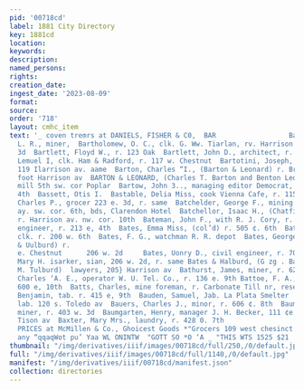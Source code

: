 ```yaml
---
pid: '00718cd'
label: 1881 City Directory
key: 1881cd
location: 
keywords: 
description: 
named_persons: 
rights: 
creation_date: 
ingest_date: '2023-08-09'
format: 
source: 
order: '718'
layout: cmhc_item
text: '_ coven tremrs at DANIELS, FISHER & C0,  BAR                  Bartholomew,
  L. R., miner,  Bartholomew, O. C., clk. G. Ww. Tiarlan, rv. Harrison av. sw. cor.
  3d  Bartlett, Floyd W., r. 123 Oak  Bartlett, John D., architect, r. 123 Oak  Bartlett,
  Lemuel I, clk. Ham & Radford, r. 117 w. Chestnut  Bartotini, Joseph, restaurant
  119 Ilarrison av. aame  Barton, Charles “I., (Barton & Leonard) r. Brooklyn Ieights
  foot Harrison av  BARTON & LEONARD, (Charles T. Barton and Benton Leonard) planing
  mill 5th sw. cor Poplar  Bartow, John 3.., managing editor Democrat, rv. 214 e.
  4th  Bassett, Otis I.  Bastable, Delia Miss, cook Vienna Cafe, r. 115 ¢. 5th  Basye,
  Charles P., grocer 223 e. 3d, r. same  Batchelder, George F., mining operator Iarrison
  ay. sw. cor. 6th, bds, Clarendon Hotel  Batchellor, Isaac H., (Chatfield & Batchellor)
  r. Harrison av. nw. cor. 10th  Bateman, John F., with R. J. Cory, r.  Bates, Asa,
  engineer, r. 213 e, 4th  Bates, Emma Miss, (col’d) r. 505 ¢. 6th  Bates, Frank T..,
  clk. r. 200 w. 6th  Bates, F. G., watchman R. R. depot  Bates, George C., (Bates
  & Uulburd) r.                                                                    131
  e. Chestnut      206 w. 2d     Bates, Uonry D., civil engineer, r. 706 ¢. 5th Bates,
  Mary H. isarker, sian, 206 w. 2d, r. same Bates & Halburd, (G zg . Bates and Etisha
  M. Tulburd)  lawyers, 205} Harrison av  Bathurst, James, miner, r. 627 e. 8th  Bataon,
  Charles ‘A. E., operator W. U. Tel. Co., r. 136 e. 9th Battoe, F. A., miner, r.
  600 e, 10th  Batts, Charles, mine foreman, r. Carbonate Till nr, reservoir Batty,
  Benjamin, tab. r. 415 e, 9th  Bauden, Samuel, Jab. La Plata Smelter  Bauer, Andreas,
  lab. 120 s. Toledo av  Bauers, Charles J., minor, r. 606 ¢. 8th  Bauman, Dedrick,
  miner, r. 403 w. 3d  Baumgarten, Henry, manager J. H. Becker, 111 ¢e. 5th, r. Iar-
  Tison av  Baxter, Mary Mrs., laundry, r. 428 0. 7th                   : And LOWEST
  PRICES at McMillen & Co., Ghoicest Goods *"Grocers 109 west chesinct street,  Towra
  any “qqaqWot pu’ Yaa WL ONINTW  "GOTT SO *O ‘A _ "THIS WTS 1525 $21  ‘SalI PF SPOVITIIA '
thumbnail: "/img/derivatives/iiif/images/00718cd/full/250,/0/default.jpg"
full: "/img/derivatives/iiif/images/00718cd/full/1140,/0/default.jpg"
manifest: "/img/derivatives/iiif/00718cd/manifest.json"
collection: directories
---
```

